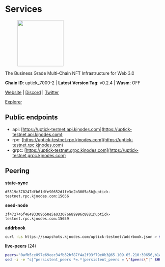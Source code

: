 # Services

<figure><img src="https://raw.githubusercontent.com/kj89/testnet_manuals/main/pingpub/logos/uptick.png" width="150" alt=""><figcaption></figcaption></figure>

The Business Grade Multi-Chain NFT Infrastructure for Web 3.0

**Chain ID**: uptick_7000-2 | **Latest Version Tag**: v0.2.4 | **Wasm**: OFF

[Website](https://uptick.network) | [Discord](https://discord.gg/UzeHS7fu5H) | [Twitter](https://twitter.com/uptickproject)

[Explorer](https://explorer.kjnodes.com/uptick-testnet)


## Public endpoints

* api: [https://uptick-testnet.api.kjnodes.com](https://uptick-testnet.api.kjnodes.com)
* rpc: [https://uptick-testnet.rpc.kjnodes.com](https://uptick-testnet.rpc.kjnodes.com)
* grpc: [https://uptick-testnet.grpc.kjnodes.com](https://uptick-testnet.grpc.kjnodes.com)

## Peering

**state-sync**

```text
d5519e378247dfb61dfe90652d1fe3e2b3005a5b@uptick-testnet.rpc.kjnodes.com:15656
```

**seed-node**

```text
3f472746f46493309650e5a033076689996c8881@uptick-testnet.rpc.kjnodes.com:15659
```

**addrbook**
```bash
curl -Ls https://snapshots.kjnodes.com/uptick-testnet/addrbook.json > $HOME/.uptickd/config/addrbook.json
```

**live-peers** (24)
```bash
peers="0afb5ce897e69eec34fb32bf87f4a2f93f79e0b3@65.109.65.210:30656,b14b4e3a46180eccf00d816aed5338db925e2237@185.225.191.149:26656,d5519e378247dfb61dfe90652d1fe3e2b3005a5b@65.109.68.190:15656,75aa14851ff12bd4825fe5679958dc278086e2b9@95.216.14.72:34656,94b63fddfc78230f51aeb7ac34b9fb86bd042a77@94.23.207.45:30556,0fcdc6af694d5b9995340549e5ce444dc96de3e0@195.201.197.4:15656,af5262526a0800a29a0a7194e1488a9fa62d0005@195.3.223.208:26656,2763c95b0c9b0b31c312b06d6ae6887968fb9830@194.163.154.224:26656,b483acbcae7ccd1244f588144245e9d1124c3de5@88.99.56.200:26666,821cec653e1bdcd6e0ea7db62ddc65e7dae9fc5b@190.2.136.58:26656,7a4f1c0baa2ff31c02163fb658c4eb8d119193c7@95.214.52.173:26656,d8777278648d8fc93800692a8b96a7f104df4f9a@194.163.135.127:26656,eb5a3112a64944e2bd701ff8aa99ab95209c6310@185.198.27.110:26656,b9e0210809b9dfc9cd299c6e83116d7fa45c6e27@65.109.68.93:46656,b1f4cbece3a83ea55ba28a50281eaa3af9119cd4@65.21.129.95:21256,7a1f08486cd519270b3aeab7c6c4abf2cc07d22b@46.17.250.145:60856,2298edffe9306e4d9370233c1d29dab567829095@144.91.78.28:26656,70c19420bb2d40c5a6c3466c69ead6e0877b9cc7@45.85.250.108:26656,f06b6a57001440bf3507ba2f09a3010f6d50080b@135.181.133.37:29656,7849e4320385434b0828a3e0206a3b69767393f6@65.109.91.227:26656,d6aad702ecfed6c5e76e2f25dea6b921c3cd7857@154.12.242.252:31656,7175172406a124862dc545b8fb1e3545c35173f9@176.9.146.72:14656,6af07daddb8a57c01d05d8c0894f8293a41090d0@185.245.183.122:26656,5368bc0c12a7bfd9d69ba192b06f2be97d28e7ef@185.239.209.56:31656"
sed -i -e "s|^persistent_peers *=.*|persistent_peers = \"$peers\"|" $HOME/.uptickd/config/config.toml
```
